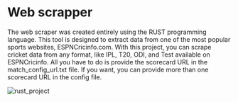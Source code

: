 # Web scrapper
The web scraper was created entirely using the RUST programming language. This tool is designed to extract data from one of the most popular sports websites, ESPNCricinfo.com. With this project, you can scrape cricket data from any format, like IPL, T20, ODI, and Test available on ESPNCricinfo. All you have to do is provide the scorecard URL in the match_config_url.txt file. If you want, you can provide more than one scorecard URL in the config file.

![rust_project](https://github.com/Gopi-Krishna-Patapanchala/web_scrapper/assets/135157984/8dda84e5-1fc9-4100-a565-1f97297ebae0)
